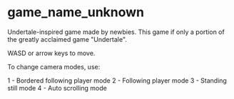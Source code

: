 # game_name_unknown
Undertale-inspired game made by newbies. This game if only a portion of the greatly acclaimed game "Undertale".

WASD or arrow keys to move.

To change camera modes, use:

1 - Bordered following player mode
2 - Following player mode
3 - Standing still mode
4 - Auto scrolling mode